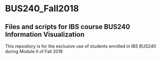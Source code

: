 # BUS240_Fall2018
## Files and scripts for IBS course BUS240 Information Visualization
This repository is for the exclusive use of students enrolled in IBS BUS240 during Module II of Fall 2018
